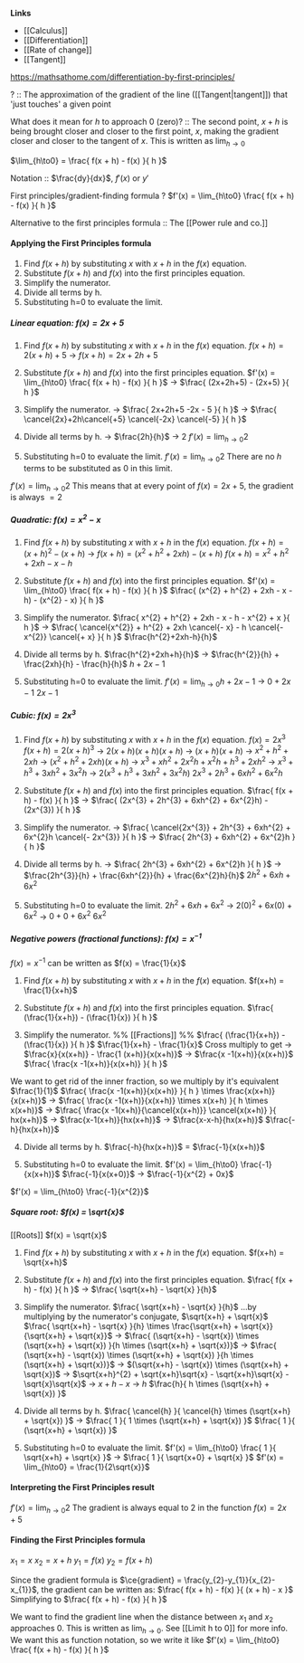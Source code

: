 **Links**
- [[Calculus]] 
- [[Differentiation]] 
- [[Rate of change]] 
- [[Tangent]] 

https://mathsathome.com/differentiation-by-first-principles/

? :: The approximation of the gradient of the line ([[Tangent|tangent]]) that 'just touches' a given point

What does it mean for $h$ to approach $0$ (zero)? :: The second point, $x+h$ is being brought closer and closer to the first point, $x$, making the gradient closer and closer to the tangent of $x$. This is written as $\lim_{h\to0}$

$\lim_{h\to0} = \frac{ f(x + h) - f(x) }{ h  }$

Notation :: $\frac{dy}{dx}$, $f'(x)$ or $y'$

First principles/gradient-finding formula
?
$f'(x) = \lim_{h\to0} \frac{ f(x + h) - f(x) }{ h  }$

Alternative to the first principles formula :: The [[Power rule and co.]] 

#### Applying the First Principles formula
1. Find $f(x+h)$ by substituting $x$ with $x+h$ in the $f(x)$ equation.
2. Substitute $f(x+h)$ and $f(x)$ into the first principles equation.
3. Simplify the numerator.
4. Divide all terms by h.
5. Substituting h=0 to evaluate the limit.

##### Linear equation: $f(x) = 2x+5$
1. Find $f(x+h)$ by substituting $x$ with $x+h$ in the $f(x)$ equation.
$f(x+h) = 2(x+h)+5$
-> $f(x+h) = 2x + 2h + 5$

2. Substitute $f(x+h)$ and $f(x)$ into the first principles equation.
$f'(x) = \lim_{h\to0} \frac{ f(x + h) - f(x) }{ h  }$
-> $\frac{ (2x+2h+5) - (2x+5) }{ h }$

3. Simplify the numerator.
-> $\frac{ 2x+2h+5 -2x - 5 }{ h }$
-> $\frac{ \cancel{2x}+2h\cancel{+5} \cancel{-2x} \cancel{-5} }{ h }$

4. Divide all terms by h.
-> $\frac{2h}{h}$
-> $2$
$f'(x) = \lim_{h\to0} 2$

5. Substituting h=0 to evaluate the limit.
$f'(x) = \lim_{h\to0} 2$
There are no $h$ terms to be substituted as $0$ in this limit.

$f'(x) = \lim_{h\to0} 2$
This means that at every point of $f(x)=2x+5$, the gradient is always $=2$


##### Quadratic: $f(x) = x^{2} - x$
1. Find $f(x+h)$ by substituting $x$ with $x+h$ in the $f(x)$ equation.
$f(x+h) = (x+h)^{2} - (x+h)$
-> $f(x+h) = (x^{2} + h^{2} + 2xh) - (x+h)$ $f(x+h) = x^{2} + h^{2} + 2xh - x - h$

2. Substitute $f(x+h)$ and $f(x)$ into the first principles equation.
$f'(x) = \lim_{h\to0} \frac{ f(x + h) - f(x) }{ h  }$
$\frac{ (x^{2} + h^{2} + 2xh - x - h) - (x^{2} - x) }{ h }$

 3. Simplify the numerator.
$\frac{ x^{2} + h^{2} + 2xh - x - h - x^{2} + x }{ h }$
-> $\frac{ \cancel{x^{2}} + h^{2} + 2xh \cancel{- x} - h \cancel{- x^{2}} \cancel{+ x} }{ h }$
$\frac{h^{2}+2xh-h}{h}$


4. Divide all terms by h.
$\frac{h^{2}+2xh+h}{h}$
-> $\frac{h^{2}}{h} + \frac{2xh}{h} - \frac{h}{h}$
$h + 2x - 1$

5. Substituting h=0 to evaluate the limit.
$f'(x) = \lim_{h\to0} h + 2x - 1$
-> $0 + 2x - 1$
$2x - 1$



##### Cubic: $f(x) = 2x^{3}$
1. Find $f(x+h)$ by substituting $x$ with $x+h$ in the $f(x)$ equation.
$f(x) = 2x^{3}$
$f(x+h) = 2(x+h)^{3}$
-> $2(x+h)(x+h)(x+h)$
-> $(x+h)(x+h)$
	-> $x^{2} + h^{2} + 2xh$
-> $(x^{2} + h^{2} + 2xh) ( x+h)$
	-> $x^{3} + xh^{2} + 2x^{2}h + x^{2}h + h^{3} + 2xh^{2}$ 
	-> $x^{3} + h^{3} + 3xh^{2} + 3x^{2}h$
-> $2(x^{3} + h^{3} + 3xh^{2} + 3x^{2}h)$
$2x^{3} + 2h^{3} + 6xh^{2} + 6x^{2}h$


2. Substitute $f(x+h)$ and $f(x)$ into the first principles equation.
$\frac{ f(x + h) - f(x) }{ h  }$
-> $\frac{ (2x^{3} + 2h^{3} + 6xh^{2} + 6x^{2}h) - (2x^{3}) }{ h  }$

3. Simplify the numerator.
-> $\frac{ \cancel{2x^{3}} + 2h^{3} + 6xh^{2} + 6x^{2}h \cancel{- 2x^{3}} }{ h  }$
-> $\frac{ 2h^{3} + 6xh^{2} + 6x^{2}h }{ h  }$

4. Divide all terms by h.
-> $\frac{ 2h^{3} + 6xh^{2} + 6x^{2}h }{ h  }$
-> $\frac{2h^{3}}{h} + \frac{6xh^{2}}{h} + \frac{6x^{2}h}{h}$
$2h^{2} + 6xh + 6x^{2}$

5. Substituting h=0 to evaluate the limit.
$2h^{2} + 6xh + 6x^{2}$
-> $2(0)^{2} + 6x(0) + 6x^{2}$
-> $0 + 0 + 6x^{2}$
$6x^{2}$


##### Negative powers (fractional functions): $f(x) = x^{-1}$
$f(x) = x^{-1}$
can be written as
$f(x) = \frac{1}{x}$

1. Find $f(x+h)$ by substituting $x$ with $x+h$ in the $f(x)$ equation.
$f(x+h) = \frac{1}{x+h}$

2. Substitute $f(x+h)$ and $f(x)$ into the first principles equation.
$\frac{ (\frac{1}{x+h}) - (\frac{1}{x}) }{ h  }$

3. Simplify the numerator.
%% [[Fractions]] %%
$\frac{ (\frac{1}{x+h}) - (\frac{1}{x}) }{ h  }$
$\frac{1}{x+h} - \frac{1}{x}$
Cross multiply to get
-> $\frac{x}{x(x+h)} - \frac{1 (x+h)}{x(x+h)}$ 
-> $\frac{x -1(x+h)}{x(x+h)}$ 
$\frac{ \frac{x -1(x+h)}{x(x+h)} }{ h }$ 

We want to get rid of the inner fraction, so we multiply by it's equivalent $\frac{1}{1}$
$\frac{ \frac{x -1(x+h)}{x(x+h)} }{ h } \times \frac{x(x+h)}{x(x+h)}$ 
-> $\frac{ \frac{x -1(x+h)}{x(x+h)} \times x(x+h) }{ h \times x(x+h)}$ 
-> $\frac{ \frac{x -1(x+h)}{\cancel{x(x+h)}} \cancel{x(x+h)} }{ hx(x+h)}$ 
-> $\frac{x-1(x+h)}{hx(x+h)}$
-> $\frac{x-x-h}{hx(x+h)}$
$\frac{-h}{hx(x+h)}$

4. Divide all terms by h.
$\frac{-h}{hx(x+h)}$
= $\frac{-1}{x(x+h)}$


5. Substituting h=0 to evaluate the limit.
$f'(x) = \lim_{h\to0} \frac{-1}{x(x+h)}$
$\frac{-1}{x(x+0)}$
-> $\frac{-1}{x^{2} + 0x}$

$f'(x) = \lim_{h\to0} \frac{-1}{x^{2}}$


##### Square root: $f(x) = \sqrt{x}$
[[Roots]] 
$f(x) = \sqrt{x}$

1. Find $f(x+h)$ by substituting $x$ with $x+h$ in the $f(x)$ equation.
$f(x+h) = \sqrt{x+h}$

2. Substitute $f(x+h)$ and $f(x)$ into the first principles equation.
$\frac{ f(x + h) - f(x) }{ h  }$
-> $\frac{ \sqrt{x+h} - \sqrt{x} }{h}$


3. Simplify the numerator.
$\frac{ \sqrt{x+h} - \sqrt{x} }{h}$
...by multiplying by the numerator's conjugate, $\sqrt{x+h} + \sqrt{x}$
$\frac{ \sqrt{x+h} - \sqrt{x} }{h} \times \frac{\sqrt{x+h} + \sqrt{x}}{\sqrt{x+h} + \sqrt{x}}$
-> $\frac{ (\sqrt{x+h} - \sqrt{x}) \times (\sqrt{x+h} + \sqrt{x}) }{h \times (\sqrt{x+h} + \sqrt{x})}$
-> $\frac{ (\sqrt{x+h} - \sqrt{x}) \times (\sqrt{x+h} + \sqrt{x}) }{h \times (\sqrt{x+h} + \sqrt{x})}$
	-> $(\sqrt{x+h} - \sqrt{x}) \times (\sqrt{x+h} + \sqrt{x})$
	-> $\sqrt{x+h}^{2} + \sqrt{x+h}\sqrt{x} - \sqrt{x+h}\sqrt{x} - \sqrt{x}\sqrt{x}$
	-> $x+h - x$
	-> $h$
$\frac{h}{ h \times (\sqrt{x+h} + \sqrt{x}) }$

4. Divide all terms by h.
$\frac{ \cancel{h} }{ \cancel{h} \times (\sqrt{x+h} + \sqrt{x}) }$
-> $\frac{ 1 }{ 1 \times (\sqrt{x+h} + \sqrt{x}) }$
$\frac{ 1 }{ (\sqrt{x+h} + \sqrt{x}) }$

5. Substituting h=0 to evaluate the limit.
$f'(x) = \lim_{h\to0} \frac{ 1 }{ \sqrt{x+h} + \sqrt{x} }$
-> $\frac{ 1 }{ \sqrt{x+0} + \sqrt{x} }$
$f'(x) = \lim_{h\to0} = \frac{1}{2\sqrt{x}}$

#### Interpreting the First Principles result
$f'(x) = \lim_{h\to0} 2$
The gradient is always equal to $2$ in the function $f(x)=2x+5$


#### Finding the First Principles formula
$x_{1} = x$
$x_{2} = x+h$
$y_{1} = f(x)$
$y_{2} = f(x+h)$

Since the gradient formula is $\ce{gradient} = \frac{y_{2}-y_{1}}{x_{2}-x_{1}}$, the gradient can be written as:
$\frac{ f(x + h) - f(x) }{ (x + h) - x  }$
Simplifying to $\frac{ f(x + h) - f(x) }{ h  }$

We want to find the gradient line when the distance between $x_{1}$ and $x_{2}$ approaches $0$. This is written as $\lim_{h\to0}$. See [[Limit h to 0]] for more info. 
We want this as function notation, so we write it like
$f'(x) = \lim_{h\to0} \frac{ f(x + h) - f(x) }{ h  }$
